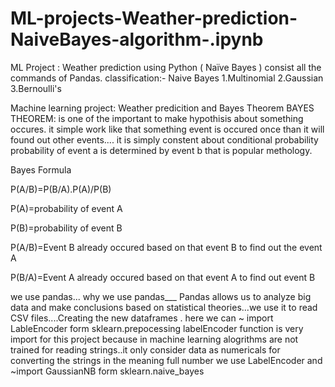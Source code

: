 # ML-projects-Weather-prediction-NaiveBayes-algorithm-.ipynb
ML Project : Weather prediction using Python ( Naïve Bayes ) consist all the commands of Pandas.
classification:-
Naive Bayes
1.Multinomial
2.Gaussian
3.Bernoulli's

Machine learning project: Weather predicition and Bayes Theorem
BAYES THEOREM: is one of the important to make hypothisis about something occures.
it simple work like that something event is occured once than it will found out other events....
it is simply constent about conditional probability
probability of event a is determined by event b that is popular methology.

Bayes Formula

P(A/B)=P(B/A).P(A)/P(B)

P(A)=probability of event A

P(B)=probability of event B

P(A/B)=Event B already occured based on that event B to find out the event A

P(B/A)=Event A already occured based on that event A to find out event B

we use pandas...
why we use pandas___ Pandas allows us to analyze big data and make conclusions based on statistical theories...we use it to read CSV files....Creating the new dataframes .
here we can 
~ import LableEncoder  form sklearn.prepocessing
labelEncoder function is very import for this project because in machine learning alogrithms are not trained for reading strings..it only consider data as numericals  for converting the strings in the meaning full number we use LabelEncoder
and
~import GaussianNB form sklearn.naive_bayes


